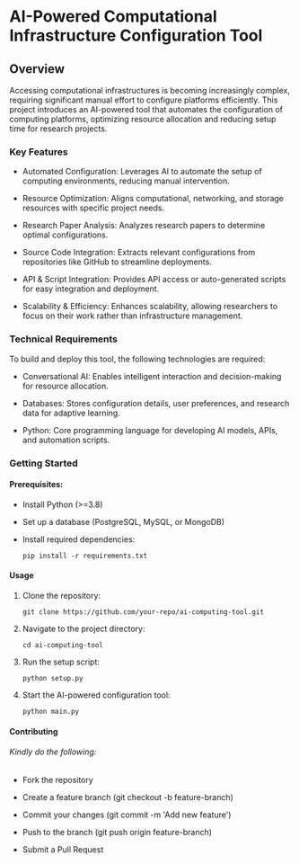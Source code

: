 # AI-Powered Computational Infrastructure Configuration Tool

## Overview

Accessing computational infrastructures is becoming increasingly complex, requiring significant manual effort to configure platforms efficiently. This project introduces an AI-powered tool that automates the configuration of computing platforms, optimizing resource allocation and reducing setup time for research projects.

### Key Features

- Automated Configuration: Leverages AI to automate the setup of computing environments, reducing manual intervention.

- Resource Optimization: Aligns computational, networking, and storage resources with specific project needs.

- Research Paper Analysis: Analyzes research papers to determine optimal configurations.

- Source Code Integration: Extracts relevant configurations from repositories like GitHub to streamline deployments.

- API & Script Integration: Provides API access or auto-generated scripts for easy integration and deployment.

- Scalability & Efficiency: Enhances scalability, allowing researchers to focus on their work rather than infrastructure management.

### Technical Requirements

To build and deploy this tool, the following technologies are required:

- Conversational AI: Enables intelligent interaction and decision-making for resource allocation.

- Databases: Stores configuration details, user preferences, and research data for adaptive learning.

- Python: Core programming language for developing AI models, APIs, and automation scripts.

### Getting Started

#### Prerequisites:

- Install Python (>=3.8)

- Set up a database (PostgreSQL, MySQL, or MongoDB)

- Install required dependencies:
    ``` 
    pip install -r requirements.txt
    ```

#### Usage

1. Clone the repository:

    ``` git clone https://github.com/your-repo/ai-computing-tool.git ```

2. Navigate to the project directory:

    ``` cd ai-computing-tool ```

3. Run the setup script:

    ``` python setup.py ```

4. Start the AI-powered configuration tool:

    ``` python main.py ```

#### Contributing

###### Kindly do the following: 
- Fork the repository

- Create a feature branch (git checkout -b feature-branch)

- Commit your changes (git commit -m 'Add new feature')

- Push to the branch (git push origin feature-branch)

- Submit a Pull Request

